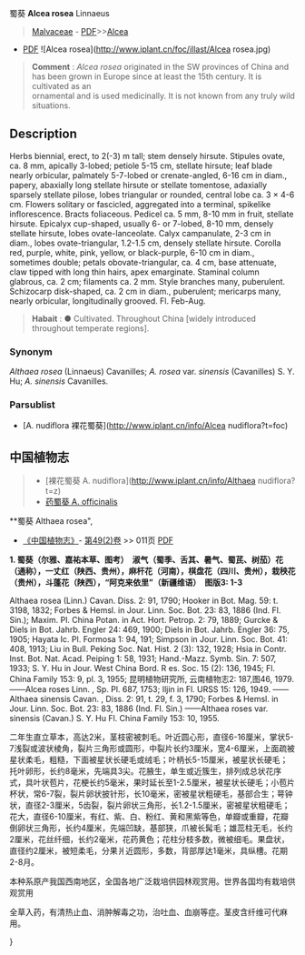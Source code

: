 蜀葵 **Alcea rosea** Linnaeus

> [Malvaceae](http://www.iplant.cn/info/Malvaceae?t=foc) - [PDF](http://www.iplant.cn/foc/pdf/Malvaceae.pdf)>>[Alcea](http://www.iplant.cn/info/Alcea?t=foc)
 - [PDF](http://www.iplant.cn/foc/pdf/Alcea.pdf)
![Alcea rosea](http://www.iplant.cn/foc/illast/Alcea rosea.jpg)


> **Comment** : 
> *Alcea rosea* originated in the SW provinces of China and has been grown in Europe since at least the 15th century. It is cultivated as an <br clear=all> ornamental and is used medicinally. It is not known from any truly wild situations.

## Description

Herbs biennial, erect, to 2(-3) m tall; stem densely hirsute. Stipules ovate, ca. 8 mm, apically 3-lobed; petiole 5-15 cm, stellate hirsute; leaf blade nearly orbicular, palmately 5-7-lobed or crenate-angled, 6-16 cm in diam., papery, abaxially long stellate hirsute or stellate tomentose, adaxially sparsely stellate pilose, lobes triangular or rounded, central lobe ca. 3 × 4-6 cm. Flowers solitary or fascicled, aggregated into a terminal, spikelike inflorescence. Bracts foliaceous. Pedicel ca. 5 mm, 8-10 mm in fruit, stellate hirsute. Epicalyx cup-shaped, usually 6- or 7-lobed, 8-10 mm, densely stellate hirsute, lobes ovate-lanceolate. Calyx campanulate, 2-3 cm in diam., lobes ovate-triangular, 1.2-1.5 cm, densely stellate hirsute. Corolla red, purple, white, pink, yellow, or black-purple, 6-10 cm in diam., sometimes double; petals obovate-triangular, ca. 4 cm, base attenuate, claw tipped with long thin hairs, apex emarginate. Staminal column glabrous, ca. 2 cm; filaments ca. 2 mm. Style branches many, puberulent. Schizocarp disk-shaped, ca. 2 cm in diam., puberulent; mericarps many, nearly orbicular, longitudinally grooved. Fl. Feb-Aug.


> **Habait** : 
>●  Cultivated. Throughout China [widely introduced throughout temperate regions].

### Synonym
*Althaea rosea* (Linnaeus) Cavanilles; *A. rosea* var. *sinensis* (Cavanilles) S. Y. Hu; *A. sinensis* Cavanilles.

### Parsublist

* [A.  nudiflora  裸花蜀葵](http://www.iplant.cn/info/Alcea nudiflora?t=foc)

## 中国植物志

> * [裸花蜀葵  A.  nudiflora](http://www.iplant.cn/info/Althaea nudiflora?t=z)
> * [药蜀葵  A.  officinalis](Althaea-officinalis-药葵.md)


**蜀葵 Althaea rosea",

* [《中国植物志》](http://www.iplant.cn/frps)- [第49(2)卷](http://www.iplant.cn/frps/vol/49(2)) >> 011页 [PDF](http://www.iplant.cn/frps/pdf/49(2)/011.PDF)


**1. 蜀葵（尔雅、嘉祐本草、图考）　淑气（蜀季、舌其、暑气、蜀芪、树茄）花（通称），一丈红（陕西、贵州），麻杆花（河南），棋盘花（四川、贵州），栽秧花（贵州），斗蓬花（陕西），“阿克来依里”（新疆维语）　图版3: 1-3**

Althaea rosea (Linn.) Cavan. Diss. 2: 91, 1790; Hooker in Bot. Mag. 59: t. 3198, 1832; Forbes & Hemsl. in Jour. Linn. Soc. Bot. 23: 83, 1886 (Ind. Fl. Sin.); Maxim. Pl. China Potan. in Act. Hort. Petrop. 2: 79, 1889; Gurcke & Diels in Bot. Jahrb. Engler 24: 469, 1900; Diels in Bot. Jahrb. Engler 36: 75, 1905; Hayata Ic. Pl. Formosa 1: 94, 191; Simpson in Jour. Linn. Soc. Bot. 41: 408, 1913; Liu in Bull. Peking Soc. Nat. Hist. 2 (3): 132, 1928; Hsia in Contr. Inst. Bot. Nat. Acad. Peiping 1: 58, 1931; Hand.-Mazz. Symb. Sin. 7: 507, 1933; S. Y. Hu in Jour. West China Bord. R es. Soc. 15 (2): 136, 1945; Fl. China Family 153: 9, pl. 3, 1955; 昆明植物研究所, 云南植物志2: 187,图46, 1979.——Alcea roses Linn. , Sp. Pl. 687, 1753; Iljin in Fl. URSS 15: 126, 1949. ——Althaea sinensis Cavan. , Diss. 2: 91, t. 29, f. 3, 1790; Forbes & Hemsl. in Jour. Linn. Soc. Bot. 23: 83, 1886 (Ind. Fl. Sin.) ——Althaea roses var. sinensis (Cavan.) S. Y. Hu Fl. China Family 153: 10, 1955.

二年生直立草本，高达2米，茎枝密被刺毛。叶近圆心形，直径6-16厘米，掌状5-7浅裂或波状棱角，裂片三角形或圆形，中裂片长约3厘米，宽4-6厘米，上面疏被星状柔毛，粗糙，下面被星状长硬毛或绒毛；叶柄长5-15厘米，被星状长硬毛；托叶卵形，长约8毫米，先端具3尖。花腋生，单生或近簇生，排列成总状花序式，具叶状苞片，花梗长约5毫米，果时延长至1-2.5厘米，被星状长硬毛；小苞片杯状，常6-7裂，裂片卵状披针形，长10毫米，密被星状粗硬毛，基部合生；萼钟状，直径2-3厘米，5齿裂，裂片卵状三角形，长1.2-1.5厘米，密被星状粗硬毛；花大，直径6-10厘米，有红、紫、白、粉红、黄和黑紫等色，单瓣或重瓣，花瓣倒卵状三角形，长约4厘米，先端凹缺，基部狭，爪被长髯毛；雄蕊柱无毛，长约2厘米，花丝纤细，长约2毫米，花药黄色；花柱分枝多数，微被细毛。果盘状，直径约2厘米，被短柔毛，分果爿近圆形，多数，背部厚达1毫米，具纵槽。花期2-8月。

本种系原产我国西南地区，全国各地广泛栽培供园林观赏用。世界各国均有栽培供观赏用

全草入药，有清热止血、消肿解毒之功，治吐血、血崩等症。茎皮含纤维可代麻用。

}